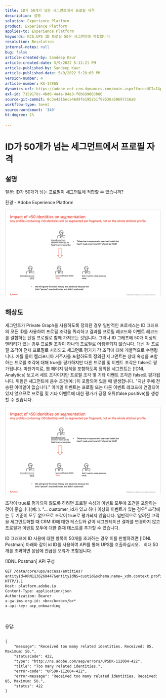 ```yaml
---
title: ID가 50개가 넘는 세그먼트에서 프로필 자격
description: 설명
solution: Experience Platform
product: Experience Platform
applies-to: Experience Platform
keywords: KCS,UPS ID 프로필 50은 세그먼트에 적합합니다
resolution: Resolution
internal-notes: null
bug: false
article-created-by: Sandeep Kaur
article-created-date: 5/9/2022 5:12:21 PM
article-published-by: Sandeep Kaur
article-published-date: 5/9/2022 5:28:03 PM
version-number: 4
article-number: KA-17865
dynamics-url: https://adobe-ent.crm.dynamics.com/main.aspx?forceUCI=1&pagetype=entityrecord&etn=knowledgearticle&id=28d49c2a-bbcf-ec11-a7b5-00224809c27a
exl-id: 7159178c-4bd6-4e4a-94e3-f0b699003b86
source-git-commit: 0c3e421beca46d9fe1952b1f98538a50697216a0
workflow-type: tm+mt
source-wordcount: '349'
ht-degree: 1%

---
```


# ID가 50개가 넘는 세그먼트에서 프로필 자격

## 설명


질문: ID가 50개가 넘는 프로필이 세그먼트에 적합할 수 있습니까?

환경 - Adobe Experience Platform



![](assets/___2ed49c2a-bbcf-ec11-a7b5-00224809c27a___.png)






## 해상도


세그먼트가 Private Graph를 사용하도록 정의된 경우 일반적인 프로세스는 ID 그래프의 모든 ID를 사용하여 프로필 조각을 쿼리하고 결과를 프로필 레코드와 이벤트 레코드를 결합하는 단일 프로필로 함께 가져오는 것입니다. 그러나 ID 그래프에 50개 이상의 엔티티가 있는 경우 프로필 조각이 하나의 프로필로 어셈블되지 않습니다. 대신 각 프로필 조각이 전체 프로필로 처리되고 세그먼트 평가가 각 조각에 대해 개별적으로 수행됩니다. 예를 들어 캘리포니아 거주자를 포함하도록 정의된 세그먼트는 상태 속성을 포함하는 프로필 조각에 대해 true를 평가하지만 다른 프로필 및 이벤트 조각은 false로 평가됩니다. 마찬가지로, 웹 페이지 탐색을 포함하도록 정의된 세그먼트는 [!DNL Analytics] 보고서 세트 조각이지만 프로필 조각 및 기타 이벤트 조각은 false로 평가됩니다. 위험은 세그먼트에 음수 조건(예: )이 포함되어 있을 때 발생합니다. &quot;지난 주에 전송된 이메일이 없습니다.&quot; 이메일 이벤트는 프로필 또는 다른 이벤트 레코드에 연결되어 있지 않으므로 프로필 및 기타 이벤트에 대한 평가가 긍정 오류(false positive)를 생성할 수 있습니다.

![](assets/6d02b7b2-cf7f-ec11-8d21-0022480aa950.png)

조각이 true로 평가되지 않도록 하려면 프로필 속성과 이벤트 모두에 조건을 포함하는 것이 좋습니다(예: ). &quot;... customer_id가 있고 하나 이상의 이벤트가 있는 경우&quot; 조각에는 두 기준이 모두 없으므로 조각이 true로 평가되지 않습니다. 일반적으로 알려진 고객을 세그먼트화할 때 CRM ID에 대한 테스트와 같이 세그멘테이션 결과를 변경하지 않고 프로필과 이벤트 모두에 대한 존재 테스트를 추가할 수 있습니다.

ID 그래프에 ID 사용에 대한 항목이 50개를 초과하는 경우 이를 판별하려면 [!DNL Postman] 아래와 같이 id ID를 사용하여 API를 통해 UPS를 호출하십시오.   최대 50개를 초과하면 응답에 언급된 오류가 포함됩니다.

[!DNL Postman] API 구성


```
GET /data/core/ups/access/entities?entityId=KRN1136260447&entityIdNS=custid&schema.name=_xdm.context.profile HTTP/1.1
Host: platform.adobe.io
Content-Type: application/json
Authorization: Bearer 
x-gw-ims-org-id: <b></b><b></b>*
x-api-key: acp_onboarding
```

<br><br>응답:<br><br>

```
{
    "message": "Received too many related identities. Received: 85, Maximum: 50.",
    "statusCode": 422,
    "type": "http://ns.adobe.com/aep/errors/UPSDK-112004-422",
    "title": "Too many related identities.",
    "error-code": "UPSDK-112004-422",
    "error-message": "Received too many related identities. Received: 85, Maximum: 50.",
    "status": 422
}
```
